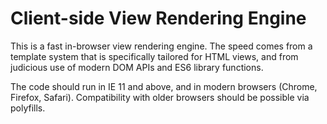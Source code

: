 # Client-side View Rendering Engine

This is a fast in-browser view rendering engine. The speed comes from a
template system that is specifically tailored for HTML views, and from
judicious use of modern DOM APIs and ES6 library functions.

The code should run in IE 11 and above, and in modern browsers (Chrome,
Firefox, Safari). Compatibility with older browsers should be possible via
polyfills.
